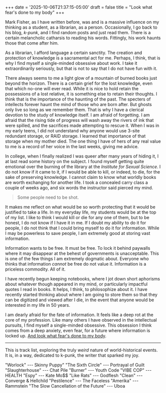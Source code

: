 +++
date = '2025-10-06T21:37:15-05:00'
draft = false
title = "Look what fear's done to my body"
+++

Mark Fisher, as I have written before, was and is a massive influence on my thinking as a student, as a librarian, as a person.
Occasionally, I go back to his blog, _k-punk_, and I find random posts and just read them. There is a certain melancholic catharsis to reading his words. Fittingly, his work haunts those that come after him.

As a librarian, I afford language a certain sanctity. The creation and protection of knowledge is a sacramental act for me. Perhaps, I think, that is why I find myself a single-minded obsessive about work. I take it extraordinarily seriously, but that is not to say that I do not have fun with it.

There always seems to me a light glow of a mountain of burned books just beyond the horizon. There is a certain grief for the lost knowledge, even that which no-one will ever read. While it is nice to hold retain the possessions of a lost relative, it is something else to retain their thoughts. I think that is the importance of the haunting of the past. The specters of intellects forever haunt the mind of those who are born after. But ghosts only live so long as we remember them. That is why I have a clerical devotion to the study of knowledge itself. I am afraid of forgetting. I am afraid that the rising tide of progress will wash away the rivers of ink that were spilled, and the sacrifices made attempting to rescue it. When I was in my early teens, I did not understand why anyone would use 3-site redundant storage, or RAID storage. I learned that importance of that storage when my mother died. The one thing I have of hers of any real value to me is a record of her voice in the last weeks, giving me advice.

In college, when I finally realized I was queer after many years of hiding it, I at last read some history on the subject. I found myself getting quite emotional over the burning of the library at the _Institute for Sexual Science_. I do not know if it came to it, if I would be able to kill, or indeed, to die, for the sake of preserving knowledge. I cannot claim to know what worldly books are worth exchanging for another life. I took a concealed carry class a couple of weeks ago, and six words the instructor said pierced my mind.

> Some people need to be shot.

It makes me reflect on what would be so worth protecting that it would be justified to take a life. In my everyday life, my students would be at the top of my list. I like to think I would kill or die for any one of them, but to be honest, I do not know if I have it in me. If I doubt my ability to do it for people, I do not think that I could bring myself to do it for information. While I may be powerless to save people, I am extremely good at storing vast information.

Information wants to be free. It must be free. To lock it behind paywalls where it may disappear at the behest of governments is unacceptable. This is one of the few things I am extremely dogmatic about. Everyone who thinks that information _cannot_ be free do not value it. Information is a priceless commodity. All of it.

I have recently begun keeping notebooks, where I jot down short aphorisms about whatever though appeared in my mind, or particularly impactful quotes I read in books. It helps, I think, to philosophize about it. I have recently started thinking about where I am going to store them so that they can be digitized and viewed after I die, in the event that anyone would be interested in my life in 50 years.

I am dearly afraid for the fate of information. It feels like a deep rot at the core of my profession. Like many others I have observed in the intellectual pursuits, I find myself a single-minded obsessive. This obsession I think comes from a deep anxiety, even fear, for a future where information is locked up. [And look what fear's done to my body](https://k-punk.org/look-what-fears-done-to-my-body-2/).

-----------------

This is track list, exploring the truly _weird_ nature of world-historical events. It is, in a way, dedicated to k-punk, the writer that sparked my joy.

"Worlock" --- Skinny Puppy"
"The Sixth Circle" --- Portrayal of Guilt
"Slaughterhouse" --- Chat Pile
"Burner" --- Youth Code
"VIBE COP" --- HEALTH
"Espy" --- Kate Mo$$
"Like Rats" --- Godflesh
"Clean" --- Converge & Hellchild
"Pestilence" --- The Faceless
"Amerika" --- Rammstein
"The Slow Cancellation of the Future" --- Uboa
